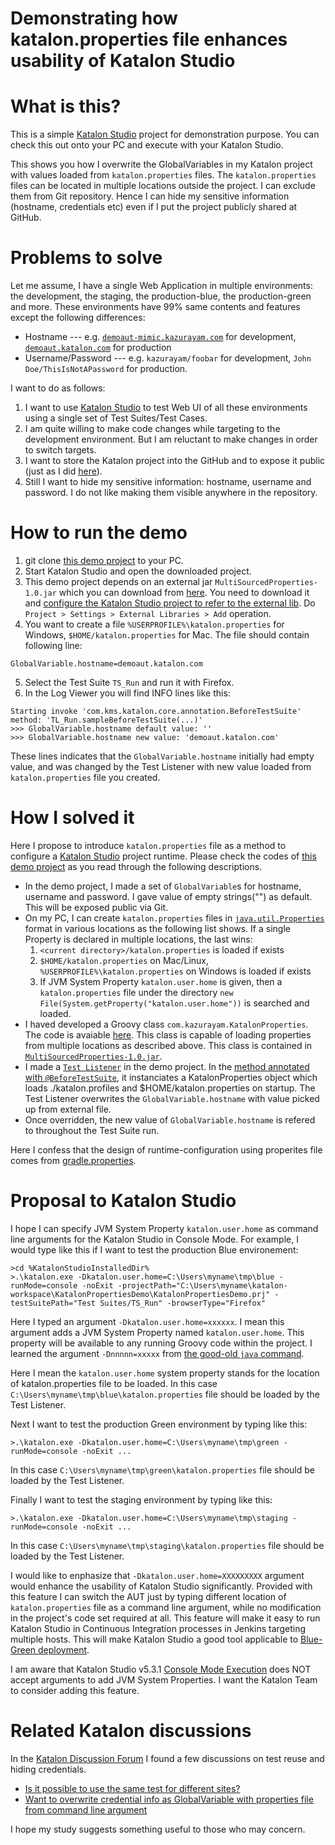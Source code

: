 Demonstrating how katalon.properties file enhances usability of Katalon Studio
==============

# What is this?

This is a simple [Katalon Studio](https://www.katalon.com/katalon-studio/) project for demonstration purpose. You can check this out onto your PC and execute with your Katalon Studio.

This shows you how I overwrite the GlobalVariables in my Katalon project with values loaded from `katalon.properties` files. The `katalon.properties` files can be located in multiple locations outside the project. I can exclude them from Git repository. Hence I can hide my sensitive information (hostname, credentials etc) even if I put the project publicly shared at GitHub.

# Problems to solve

Let me assume, I have a single Web Application in multiple environments: the development, the staging, the production-blue, the production-green and more. These environments have 99% same contents and features except the following differences:

+ Hostname --- e.g. [`demoaut-mimic.kazurayam.com`](http://demoaut-mimic.kazurayam.com) for development, [`demoaut.katalon.com`](http://demoaut.katalon.com/) for production
+ Username/Password --- e.g. `kazurayam/foobar` for development, `John Doe/ThisIsNotAPassword` for production.

I want to do as follows:

1. I want to use [Katalon Studio](https://www.katalon.com/) to test Web UI of all these environments using a single set of Test Suites/Test Cases.
3. I am quite willing to make code changes while targeting to the development environment. But I am reluctant to make changes in order to switch targets.
4. I want to store the Katalon project into the GitHub and to expose it public (just as I did [here](https://github.com/kazurayam/KatalonPropertiesDemo)).
5. Still I want to hide my sensitive information: hostname, username and password. I do not like making them visible anywhere in the repository.

# How to run the demo

1. git clone [this demo project](https://github.com/kazurayam/KatalonPropertiesDemo) to your PC.
2. Start Katalon Studio and open the downloaded project.
3. This demo project depends on an external jar `MultiSourcedProperties-1.0.jar` which you can download from  [here](https://github.com/kazurayam/MultiSourcedProperties/raw/master/build/libs/MultiSourcedProperties-1.0.jar). You need to download it and [configure the Katalon Studio project to refer to the external lib](https://docs.katalon.com/display/KD/External+Libraries). Do `Project > Settings > External Libraries > Add` operation.
4. You want to create a file `%USERPROFILE%\katalon.properties` for Windows, `$HOME/katalon.properties` for Mac. The file should contain following line:
```
GlobalVariable.hostname=demoaut.katalon.com
```
5. Select the Test Suite `TS_Run` and run it with Firefox.
6. In the Log Viewer you will find INFO lines like this:
```
Starting invoke 'com.kms.katalon.core.annotation.BeforeTestSuite' method: 'TL_Run.sampleBeforeTestSuite(...)'
>>> GlobalVariable.hostname default value: ''
>>> GlobalVariable.hostname new value: 'demoaut.katalon.com'
```
These lines indicates that the `GlobalVariable.hostname` initially had empty value, and was changed by the Test Listener with new value loaded from `katalon.properties` file you created.

# How I solved it

Here I propose to introduce `katalon.properties` file as a method to configure a [Katalon Studio]() project runtime. Please check the codes of [this demo project](https://github.com/kazurayam/KatalonPropertiesDemo) as you read through the following descriptions.

+ In the demo project, I made a set of `GlobalVariable`s for hostname, username and password. I gave value of empty strings("") as default. This  will be exposed public via Git.
+ On my PC, I can create `katalon.properties` files in [`java.util.Properties`](https://docs.oracle.com/javase/8/docs/api/java/util/Properties.html) format in various locations as the following list shows. If a single Property is declared in multiple locations, the last wins:
    1. `<current directory>/katalon.properties` is loaded if exists
    2. `$HOME/katalon.properties` on Mac/Linux, `%USERPROFILE%\katalon.properties` on Windows is loaded if exists
    3. If JVM System Property `katalon.user.home` is given, then a `katalon.properties` file under the directory `new File(System.getProperty("katalon.user.home"))` is searched and loaded.
+ I haved developed a Groovy class `com.kazurayam.KatalonProperties`. The code is avaiable [here](https://github.com/kazurayam/MultiSourcedProperties). This class is capable of loading properties from multiple locations as described above. This class is contained in [`MultiSourcedProperties-1.0.jar`](https://github.com/kazurayam/MultiSourcedProperties/raw/master/build/libs/MultiSourcedProperties-1.0.jar).
+ I made a [`Test Listener`](https://docs.katalon.com/pages/viewpage.action?pageId=5126383) in the demo project. In the [method annotated with `@BeforeTestSuite`](https://github.com/kazurayam/KatalonPropertiesDemo/blob/master/Test%20Listeners/TL_Run.groovy), it instanciates a  KatalonProperties object which loads ./katalon.profiles and $HOME/katalon.properties on startup. The Test Listener overwrites the `GlobalVariable.hostname` with value picked up from external file.
+ Once overridden, the new value of `GlobalVariable.hostname` is refered to throughout the Test Suite run.

Here I confess that the design of runtime-configuration using properites file comes from [gradle.properties](https://docs.gradle.org/4.6/userguide/build_environment.html#sec:gradle_configuration_properties).


# Proposal to Katalon Studio

I hope I can specify JVM System Property `katalon.user.home` as command line arguments for the Katalon Studio in Console Mode. For example, I would type like this if I want to test the production Blue environement:
```Console
>cd %KatalonStudioInstalledDir%
>.\katalon.exe -Dkatalon.user.home=C:\Users\myname\tmp\blue -runMode=console -noExit -projectPath="C:\Users\myname\katalon-workspace\KatalonPropertiesDemo\KatalonPropertiesDemo.prj" -testSuitePath="Test Suites/TS_Run" -browserType="Firefox"
```
Here I typed an argument `-Dkatalon.user.home=xxxxxx`. I mean this argument adds a JVM System Property named `katalon.user.home`. This property will be available to any running Groovy code within the project.
I learned the argument `-Dnnnnn=xxxxx` from [the good-old `java` command](https://www.ibm.com/support/knowledgecenter/en/SSYKE2_7.0.0/com.ibm.java.win.70.doc/user/specifying_options.html).

Here I mean the `katalon.user.home` system property stands for the location of katalon.properties file to be loaded. In this case `C:\Users\myname\tmp\blue\katalon.properties` file should be loaded by the Test Listener.

Next I want to test the production Green environment by typing like this:
```Console
>.\katalon.exe -Dkatalon.user.home=C:\Users\myname\tmp\green -runMode=console -noExit ...
```
In this case `C:\Users\myname\tmp\green\katalon.properties` file should be loaded by the Test Listener.


Finally I want to test the staging environment by typing like this:
```Console
>.\katalon.exe -Dkatalon.user.home=C:\Users\myname\tmp\staging -runMode=console -noExit ...
```
In this case `C:\Users\myname\tmp\staging\katalon.properties` file should be loaded by the Test Listener.

I would like to enphasize that `-Dkatalon.user.home=XXXXXXXXX` argument would enhance the usability of Katalon Studio significantly. Provided with this feature I can switch the AUT just by typing different location of `katalon.properties` file as a command line argument, while no modification in the project's code set required at all. This feature will make it easy to run Katalon Studio in Continuous Integration processes in Jenkins targeting multiple hosts. This will make Katalon Studio a good tool applicable to [Blue-Green deployment](https://martinfowler.com/bliki/BlueGreenDeployment.html).

I am aware that Katalon Studio v5.3.1 [Console Mode Execution](https://docs.katalon.com/display/KD/Console+Mode+Execution) does NOT accept arguments to add JVM System Properties. I want the  Katalon Team to consider adding this feature.

# Related Katalon discussions

In the [Katalon Discussion Forum](https://forum.katalon.com/discussions) I found a few discussions on test reuse and hiding credentials.

- [Is it possible to use the same test for different sites?](https://forum.katalon.com/discussion/5689/is-it-possible-to-use-the-same-test-for-different-sites#latest)
- [Want to overwrite credential info as GlobalVariable with properties file from command line argument](https://forum.katalon.com/discussion/5362/want-to-overwrite-credential-info-as-globalvariable-with-properties-file-for-commandline-argument)

I hope my study suggests something useful to those who may concern.

